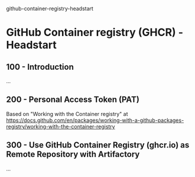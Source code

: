 github-container-registry-headstart
# GitHub Container registry (GHCR) - Headstart

## 100 - Introduction

...

## 200 - Personal Access Token (PAT)

Based on "Working with the Container registry" at https://docs.github.com/en/packages/working-with-a-github-packages-registry/working-with-the-container-registry

## 300 - Use GitHub Container Registry (ghcr.io) as Remote Repository with Artifactory 

...
